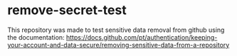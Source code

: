 # remove-secret-test
This repository was made to test sensitive data removal from github using the documentation: https://docs.github.com/pt/authentication/keeping-your-account-and-data-secure/removing-sensitive-data-from-a-repository
